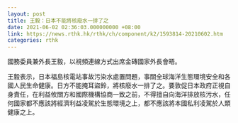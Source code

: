 ```yaml
---
layout: post
title: 王毅：日本不能將核廢水一排了之
date: 2021-06-02 02:36:03.000000000 +08:00
link: https://news.rthk.hk/rthk/ch/component/k2/1593814-20210602.htm
categories: rthk
---
```


國務委員兼外長王毅，以視頻連線方式出席金磚國家外長會晤。

王毅表示，日本福島核電站事故污染水處置問題，事關全球海洋生態環境安全和各國人民生命健康。日方不能掩耳盜鈴，將核廢水一排了之。要敦促日本政府正視自身責任，在利益攸關方和國際機構協商一致之前，不得擅自向海洋排放核污水，任何國家都不應該將經濟利益凌駕於生態環境之上，都不應該將本國私利凌駕於人類健康之上。
